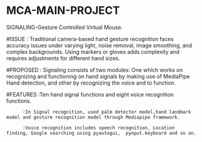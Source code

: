 
# MCA-MAIN-PROJECT

SIGNALING-Gesture Controlled Virtual Mouse.

#ISSUE : Traditional camera-based hand gesture recognition faces accuracy issues under varying light, noise removal, image smoothing, and complex backgrounds. Using markers or gloves adds complexity and requires adjustments for different hand sizes.

#PROPOSED : Signaling consists of two modules: One which works on recognizing and functioning on hand signals by making use of MediaPipe Hand detection, and other by recognizing the voice and to function.


#FEATURES :Ten hand signal functions and eight voice recognition functions.

          :In Signal recognition, used palm detector model,hand landmark model and gesture recognition model through Mediapipe framework.
          
          :Voice recognition includes speech recognition, Location finding, Google searching using pyautogui,  pynput.keyboard and so on.
           
          
